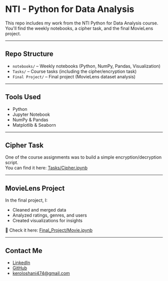 #  NTI - Python for Data Analysis

This repo includes my work from the NTI Python for Data Analysis course.  
You'll find the weekly notebooks, a cipher task, and the final MovieLens project.

---

## Repo Structure

- `notebooks/` – Weekly notebooks (Python, NumPy, Pandas, Visualization)
- `Tasks/` – Course tasks (including the cipher/encryption task)
- `Final Project/` – Final project (MovieLens dataset analysis)

---

## Tools Used

- Python  
- Jupyter Notebook  
- NumPy & Pandas  
- Matplotlib & Seaborn  

---

##  Cipher Task

One of the course assignments was to build a simple encryption/decryption script.  
 You can find it here: [Tasks/Cipher.ipynb](./Tasks/Cipher.ipynb)

---

##  MovieLens Project

In the final project, I:

- Cleaned and merged data
- Analyzed ratings, genres, and users
- Created visualizations for insights

📍 Check it here: [Final_Project/Movie.ipynb](https://github.com/keroloshany47/NTI-Python-for-data-analysis/blob/main/Final_Project/Movie.ipynb)




---

##  Contact Me

- [LinkedIn](https://www.linkedin.com/in/keroloshani-data/)  
- [GitHub](https://github.com/keroloshany47)  
-  keroloshani474@gmail.com
